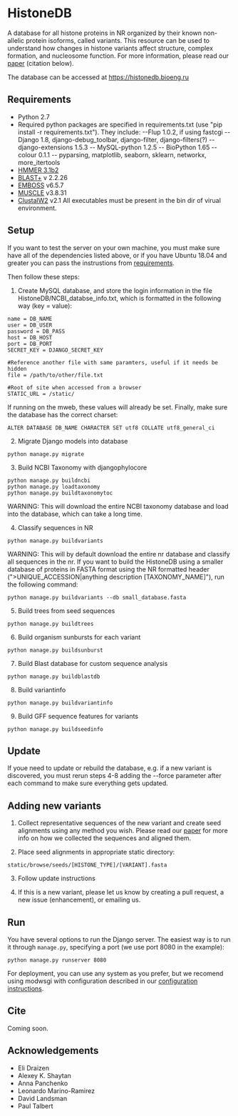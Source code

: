 # HistoneDB
A database for all histone proteins in NR organized by their known non-allelic protein isoforms, called variants. This resource can be used to understand how changes in histone variants affect structure, complex formation, and nucleosome function. For more information, please read our [paper](manuscript/paper.md) (citation below).

The database can be accessed at https://histonedb.bioeng.ru

## Requirements ##

- Python 2.7
- Required python packages are specified in requirements.txt (use "pip install -r requirements.txt"). They include:
--Flup 1.0.2, if using fastcgi
-- Django 1.8, django-debug_toolbar, django-filter, django-filters(?)
-- django-extensions 1.5.3
-- MySQL-python 1.2.5
-- BioPython 1.65
-- colour 0.1.1
-- pyparsing, matplotlib, seaborn, sklearn, networkx, more_itertools
- [HMMER 3.1b2](http://hmmer.janelia.org)
- [BLAST+](http://blast.ncbi.nlm.nih.gov/Blast.cgi?PAGE_TYPE=BlastDocs&DOC_TYPE=Download) v 2.2.26
- [EMBOSS](http://emboss.sourceforge.net) v6.5.7
- [MUSCLE](http://www.drive5.com/muscle/) v3.8.31
- [ClustalW2](http://www.clustal.org/clustal2/) v2.1
All executables must be present in the bin dir of virual environment.

## Setup ##

If you want to test the server on your own machine, you must make sure have all of the dependencies listed above, or if you have Ubuntu 18.04 and greater you can pass the instrustions from [requirements](system_setup/REQUIREMENTS.md).

Then follow these steps:

1) Create MySQL database, and store the login information in the file  HistoneDB/NCBI_databse_info.txt, which is formatted in the following way (key = value):
```
name = DB_NAME
user = DB_USER
password = DB_PASS
host = DB_HOST
port = DB_PORT
SECRET_KEY = DJANGO_SECRET_KEY

#Reference another file with same paramters, useful if it needs be hidden
file = /path/to/other/file.txt

#Root of site when accessed from a browser
STATIC_URL = /static/ 
```
If running on the mweb, these values will already be set.
Finally, make sure the database has the correct charset:
```
ALTER DATABASE DB_NAME CHARACTER SET utf8 COLLATE utf8_general_ci
```

2) Migrate Django models into database

```
python manage.py migrate
```

3) Build NCBI Taxonomy with djangophylocore

```
python manage.py buildncbi
python manage.py loadtaxonomy
python manage.py buildtaxonomytoc
```
WARNING: This will download the entire NCBI taxonomy database and load into the database, which can take a long time.

4) Classify sequences in NR

```
python manage.py buildvariants
```
WARNING: This will by default download the entire nr database and classify all sequences in the nr. If you want to build the HistoneDB using a smaller database of proteins in FASTA format using the NR formatted header (">UNIQUE_ACCESSION|anything description [TAXONOMY_NAME]"), run the following command:

```
python manage.py buildvariants --db small_database.fasta
```

5) Build trees from seed sequences

```
python manage.py buildtrees
```

6) Build organism sunbursts for each variant

```
python manage.py buildsunburst
```

7) Build Blast database for custom sequence analysis

```
python manage.py buildblastdb
```
8) Build variantinfo
```
python manage.py buildvariantinfo
```

9) Build GFF sequence features for variants

```
python manage.py buildseedinfo
```
## Update ##
If youe need to update or rebuild the database, e.g. if a new variant is discovered, you must rerun steps 4-8 adding the --force parameter after each command to make sure everything gets updated.

## Adding new variants ##
1) Collect representative sequences of the new variant and create seed alignments using any method you wish. Please read our [paper](manuscript/paper.md) for more info on how we collected the sequences and aligned them.

2) Place seed alignments in appropriate static directory:
```
static/browse/seeds/[HISTONE_TYPE]/[VARIANT].fasta
```
3) Follow update instructions

4) If this is a new variant, please let us know by creating a pull request, a new issue (enhancement), or emailing us.

## Run ##

You have several options to run the Django server. The easiest way is to run it through `manage.py`, specifying a port (we use port 8080 in the example):

```
python manage.py runserver 8080
```

For deployment, you can use any system as you prefer, but we recomend using modwsgi with configuration described in our [configuration instructions](system_setup/CONFIGURATION.md).

## Cite ##

Coming soon.

## Acknowledgements ##

* Eli Draizen
* Alexey K. Shaytan
* Anna Panchenko
* Leonardo Marino-Ramirez
* David Landsman
* Paul Talbert

